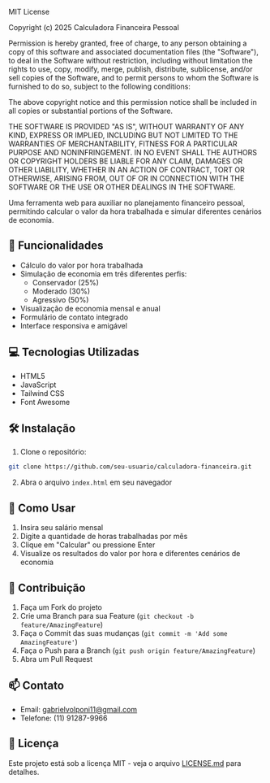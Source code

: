 MIT License

Copyright (c) 2025 Calculadora Financeira Pessoal

Permission is hereby granted, free of charge, to any person obtaining a copy
of this software and associated documentation files (the "Software"), to deal
in the Software without restriction, including without limitation the rights
to use, copy, modify, merge, publish, distribute, sublicense, and/or sell
copies of the Software, and to permit persons to whom the Software is
furnished to do so, subject to the following conditions:

The above copyright notice and this permission notice shall be included in all
copies or substantial portions of the Software.

THE SOFTWARE IS PROVIDED "AS IS", WITHOUT WARRANTY OF ANY KIND, EXPRESS OR
IMPLIED, INCLUDING BUT NOT LIMITED TO THE WARRANTIES OF MERCHANTABILITY,
FITNESS FOR A PARTICULAR PURPOSE AND NONINFRINGEMENT. IN NO EVENT SHALL THE
AUTHORS OR COPYRIGHT HOLDERS BE LIABLE FOR ANY CLAIM, DAMAGES OR OTHER
LIABILITY, WHETHER IN AN ACTION OF CONTRACT, TORT OR OTHERWISE, ARISING FROM,
OUT OF OR IN CONNECTION WITH THE SOFTWARE OR THE USE OR OTHER DEALINGS IN THE
SOFTWARE.

Uma ferramenta web para auxiliar no planejamento financeiro pessoal, permitindo calcular o valor da hora trabalhada e simular diferentes cenários de economia.

## 🚀 Funcionalidades

- Cálculo do valor por hora trabalhada
- Simulação de economia em três diferentes perfis:
  - Conservador (25%)
  - Moderado (30%)
  - Agressivo (50%)
- Visualização de economia mensal e anual
- Formulário de contato integrado
- Interface responsiva e amigável

## 💻 Tecnologias Utilizadas

- HTML5
- JavaScript
- Tailwind CSS
- Font Awesome

## 🛠️ Instalação

1. Clone o repositório:
```bash
git clone https://github.com/seu-usuario/calculadora-financeira.git
```

2. Abra o arquivo `index.html` em seu navegador

## 📱 Como Usar

1. Insira seu salário mensal
2. Digite a quantidade de horas trabalhadas por mês
3. Clique em "Calcular" ou pressione Enter
4. Visualize os resultados do valor por hora e diferentes cenários de economia

## 🤝 Contribuição

1. Faça um Fork do projeto
2. Crie uma Branch para sua Feature (`git checkout -b feature/AmazingFeature`)
3. Faça o Commit das suas mudanças (`git commit -m 'Add some AmazingFeature'`)
4. Faça o Push para a Branch (`git push origin feature/AmazingFeature`)
5. Abra um Pull Request

## 📫 Contato

- Email: gabrielvolponi11@gmail.com
- Telefone: (11) 91287-9966

## 📄 Licença

Este projeto está sob a licença MIT - veja o arquivo [LICENSE.md](LICENSE.md) para detalhes.